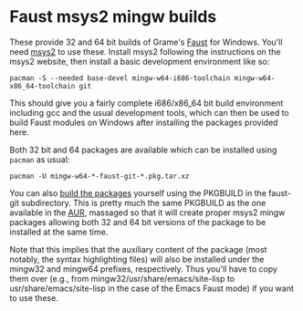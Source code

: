 
Faust msys2 mingw builds
========================

These provide 32 and 64 bit builds of Grame's [Faust][0] for Windows.
You'll need [msys2](http://www.msys2.org/) to use these. Install msys2
following the instructions on the msys2 website, then install a basic
development environment like so:

    pacman -S --needed base-devel mingw-w64-i686-toolchain mingw-w64-x86_64-toolchain git

This should give you a fairly complete i686/x86_64 bit build environment
including gcc and the usual development tools, which can then be used to build
Faust modules on Windows after installing the packages provided here.

Both 32 bit and 64 packages are available which can be installed using
`pacman` as usual:

    pacman -U mingw-w64-*-faust-git-*.pkg.tar.xz

You can also [build the packages][1] yourself using the PKGBUILD in the
faust-git subdirectory. This is pretty much the same PKGBUILD as the one
available in the [AUR][2], massaged so that it will create proper msys2 mingw
packages allowing both 32 and 64 bit versions of the package to be installed
at the same time.

Note that this implies that the auxiliary content of the package (most
notably, the syntax highlighting files) will also be installed under the
mingw32 and mingw64 prefixes, respectively. Thus you'll have to copy them over
(e.g., from mingw32/usr/share/emacs/site-lisp to usr/share/emacs/site-lisp in
the case of the Emacs Faust mode) if you want to use these.

[0]: http://faust.grame.fr/
[1]: https://github.com/msys2/msys2/wiki/Creating-packages
[2]: https://aur.archlinux.org/packages/faust-git/

